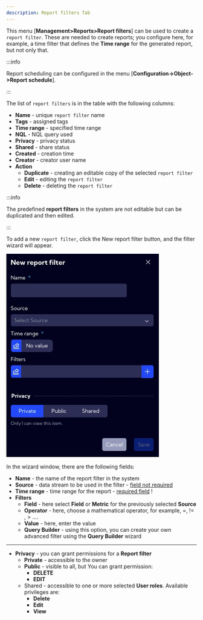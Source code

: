 ```yaml
---
description: Report filters Tab
---
```

This menu [**Management>Reports>Report filters**] can be used to create a `report filter`. These are needed to create reports; you configure here, for example, a time filter that defines the **Time range** for the generated report, but not only that.

:::info

Report scheduling can be configured in the menu [**Configuration->Object->Report schedule**].

:::

The list of `report filters`  is in the table with the following columns:

- **Name** - unique `report filter` name
- **Tags** - assigned tags
- **Time range** - specified time range
- **NQL** - NQL query used
- **Privacy** - privacy status
- **Shared** - share status
- **Created** - creation time
- **Creator** - creator user name
- **Action**
  - **Duplicate** -  creating an editable copy of the selected  `report filter`
  - **Edit** - editing the `report filter`
  - **Delete** - deleting the `report filter`



:::info 

The predefined **report filters** in the system are not editable but can be duplicated and then edited.

:::

To add a new `report filter`, click the New report filter button, and the filter wizard will appear. 

![image-20221128112422641](assets_Report_filters/image-20221128112422641.png)

In the wizard window, there are the following fields:

- **Name** - the name of the report filter in the system 
- **Source**  - data stream to be used in the filter - <u>field not required</u>
- **Time range** - time range for the report - <u>required field</u> !
- **Filters**
  - **Field** -  here select **Field** or **Metric** for the previously selected **Source**
  - **Operator** - here, choose a mathematical operator, for example, =, != , > ....
  - **Value** - here, enter the value 
  - **Query Builder** - using this option, you can create your own advanced filter using the **Query Builder** wizard



---

- **Privacy** - you can grant permissions for a **Report filter**
  - **Private** - accessible to the owner
  - **Public** - visible to all, but You can grant permission:
    - **DELETE**
    - **EDIT**
  - Shared - accessible to one or more selected **User roles**. Available privileges are:
    - **Delete**
    - **Edit**
    - **View**

















